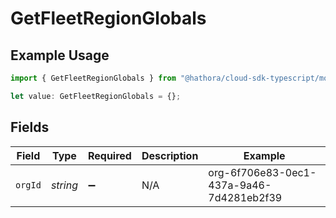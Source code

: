 # GetFleetRegionGlobals

## Example Usage

```typescript
import { GetFleetRegionGlobals } from "@hathora/cloud-sdk-typescript/models/operations";

let value: GetFleetRegionGlobals = {};
```

## Fields

| Field                                    | Type                                     | Required                                 | Description                              | Example                                  |
| ---------------------------------------- | ---------------------------------------- | ---------------------------------------- | ---------------------------------------- | ---------------------------------------- |
| `orgId`                                  | *string*                                 | :heavy_minus_sign:                       | N/A                                      | org-6f706e83-0ec1-437a-9a46-7d4281eb2f39 |